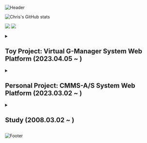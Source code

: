 ![Header](https://capsule-render.vercel.app/api?type=waving&color=276DC3&height=100&section=header)

![Chris's GitHub stats](https://github-readme-stats.vercel.app/api?username=ChrisEuristic&show_icons=true&theme=github_dark)

<img src="https://img.shields.io/badge/-eanair@kakao.com-3178C6?logo=mail.ru&logoColor=white"> <a href="https://open.kakao.com/o/sO6YhZcf" target="_blank"><img src="https://img.shields.io/badge/-Kakao Talk-FFCD00?logo=kakaotalk&logoColor=white"></a>


<details>
  <summary><h2>Toy Project: Virtual G-Manager System Web Platform (2023.04.05 ~ )</h2></summary>
  
  ## Skill Stack
  #### Front Side: Monitoring
  <img src="https://img.shields.io/badge/-HTML5-E34F26?logo=html5&logoColor=white"> <img src="https://img.shields.io/badge/-CSS3-1572B6?logo=css3&logoColor=white"> <img src="https://img.shields.io/badge/-React.JS 18.2.0-61DAFB?logo=react&logoColor=white"> <img src="https://img.shields.io/badge/-VS Code 1.77.0-007ACC?logo=visual studio code&logoColor=white">

  #### Back Side - Database Server
  <img src="https://img.shields.io/badge/-Spring Boot 3.0.5-6DB33F?logo=spring boot&logoColor=white">
  <img src="https://img.shields.io/badge/-JDK 17-FF2222?logo=openjdk&logoColor=white">
  <img src="https://img.shields.io/badge/-STS 4.18.0-6DB33F?logo=spring&logoColor=white">
  <img src="https://img.shields.io/badge/-Maven-C71A36?logo=apache maven&logoColor=white">
  <br>
  <img src="https://img.shields.io/badge/-MySQL-4479A1?logo=mysql&logoColor=white">
  
  #### Back Side - Virtual Manager
  <img src="https://img.shields.io/badge/-Python-3776AB?logo=python&logoColor=white">

<br><br><br><br>
</details>


<details>
  <summary><h2>Personal Project: CMMS-A/S System Web Platform (2023.03.02 ~ )</h2></summary>
  
  ## Skill Stack
  #### Front Side
  <img src="https://img.shields.io/badge/-HTML5-E34F26?logo=html5&logoColor=white"> <img src="https://img.shields.io/badge/-CSS3-1572B6?logo=css3&logoColor=white"> <img src="https://img.shields.io/badge/-React.JS 18.2.0-61DAFB?logo=react&logoColor=white"> <img src="https://img.shields.io/badge/-TypeScript 5.0.2-3178C6?logo=typescript&logoColor=white"> <img src="https://img.shields.io/badge/-VS Code 1.77.0-007ACC?logo=visual studio code&logoColor=white">

  #### Back Side - Main Server
  <img src="https://img.shields.io/badge/-Spring Boot 3.0.5-6DB33F?logo=spring boot&logoColor=white">
  <img src="https://img.shields.io/badge/-JDK 17-FF2222?logo=openjdk&logoColor=white">
  <img src="https://img.shields.io/badge/-STS 4.18.0-6DB33F?logo=spring&logoColor=white">
  <img src="https://img.shields.io/badge/-Maven-C71A36?logo=apache maven&logoColor=white">
  
  <br>
  <img src="https://img.shields.io/badge/-MySQL-4479A1?logo=mysql&logoColor=white">
  
  #### Back Side - Local Server
  <img src="https://img.shields.io/badge/-Node.js-339933?logo=node.js&logoColor=white"> <img src="https://img.shields.io/badge/-Express.js-000000?logo=express&logoColor=white"> <img src="https://img.shields.io/badge/-MySQL-4479A1?logo=mysql&logoColor=white">
  
  #### Physical Computing
  <img src="https://img.shields.io/badge/-Raspberry Pi-A22846?logo=raspberry pi&logoColor=white"> <img src="https://img.shields.io/badge/-C-A8B9CC?logo=c&logoColor=white">
  
  #### Mobile App
  <img src="https://img.shields.io/badge/-Flutter-02569B?logo=flutter&logoColor=white">
  
  #### Design Tools
  <img src="https://img.shields.io/badge/-Adobe Photoshop-31A8FF?logo=adobe photoshop&logoColor=white"> <img src="https://img.shields.io/badge/-Adobe Lightroom-31A8FF?logo=adobe lightroom&logoColor=white"> <img src="https://img.shields.io/badge/-Figma-F24E1E?logo=figma&logoColor=white">

<br><br><br><br>
</details>

<details>
  <summary><h2>Study (2008.03.02 ~ )</h2></summary>

  #### Mobile App
  <img src="https://img.shields.io/badge/-Flutter-02569B?logo=flutter&logoColor=white">

  #### Front
  <img src="https://img.shields.io/badge/-HTML5-E34F26?logo=html5&logoColor=white"> <img src="https://img.shields.io/badge/-CSS3-1572B6?logo=css3&logoColor=white"> <img src="https://img.shields.io/badge/-Vanilla JS-F7DF1E?logo=javascript&logoColor=white"> <img src="https://img.shields.io/badge/-React.JS-61DAFB?logo=react&logoColor=white"> <img src="https://img.shields.io/badge/-TypeScript-3178C6?logo=typescript&logoColor=white"> <img src="https://img.shields.io/badge/-React.TSX-3178C6?logo=react&logoColor=white">

  #### Back
  <img src="https://img.shields.io/badge/-Java-FF2222?logo=openjdk&logoColor=white"> <img src="https://img.shields.io/badge/-Spring Boot-6DB33F?logo=spring boot&logoColor=white"> <img src="https://img.shields.io/badge/-MySQL-4479A1?logo=mysql&logoColor=white"> <img src="https://img.shields.io/badge/-Node.js-339933?logo=node.js&logoColor=white"> <img src="https://img.shields.io/badge/-Express.js-000000?logo=express&logoColor=white">

  #### Data Science
  <img src="https://img.shields.io/badge/-Python-3776AB?logo=python&logoColor=white"> <img src="https://img.shields.io/badge/-TensorFlow-FF6F00?logo=tensorflow&logoColor=white"> <img src="https://img.shields.io/badge/-R-276DC3?logo=r&logoColor=white">

  #### Design
  <img src="https://img.shields.io/badge/-Adobe Photoshop-31A8FF?logo=adobe photoshop&logoColor=white"> <img src="https://img.shields.io/badge/-Adobe Lightroom-31A8FF?logo=adobe lightroom&logoColor=white"> <img src="https://img.shields.io/badge/-Figma-F24E1E?logo=figma&logoColor=white">

  #### Office
  <img src="https://img.shields.io/badge/-MS Excel-217346?logo=microsoft excel&logoColor=white"> <img src="https://img.shields.io/badge/-MS Access-A4373A?logo=microsoft access&logoColor=white"> <img src="https://img.shields.io/badge/-MS Outlook-0078D4?logo=microsoft outlook&logoColor=white"> <img src="https://img.shields.io/badge/-MS Visio-3955A3?logo=microsoft visio&logoColor=white">

  #### Game Engine
  <img src="https://img.shields.io/badge/-Unity 2D-FFFFFF?logo=unity&logoColor=black">

  #### Physical Computing
  <img src="https://img.shields.io/badge/-Raspberry Pi-A22846?logo=raspberry pi&logoColor=white"> <img src="https://img.shields.io/badge/-C-A8B9CC?logo=c&logoColor=white">

</details>

![Footer](https://capsule-render.vercel.app/api?type=waving&color=auto&height=100&section=footer)
